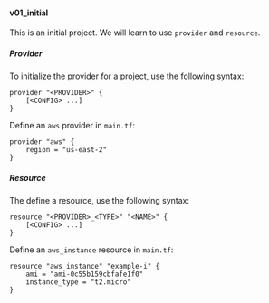 #### v01_initial ####

This is an initial project. We will learn to use `provider` and `resource`.

##### Provider #####
To initialize the provider for a project, use the following syntax:
```hcl
provider "<PROVIDER>" {
	[<CONFIG> ...]
}
```

Define an `aws` provider in `main.tf`:
```hcl
provider "aws" {
	region = "us-east-2"
}
```

##### Resource #####
The define a resource, use the following syntax:
```hcl
resource "<PROVIDER>_<TYPE>" "<NAME>" {
	[<CONFIG> ...]
}
```

Define an `aws_instance` resource in `main.tf`:
```hcl
resource "aws_instance" "example-i" {
	ami = "ami-0c55b159cbfafe1f0"
	instance_type = "t2.micro"
}

```
